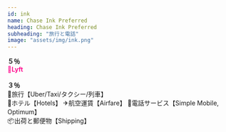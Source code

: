 ```yaml
---
id: ink
name: Chase Ink Preferred
heading: Chase Ink Preferred
subheading: "旅行と電話"
image: "assets/img/ink.png"
---
```

<strong>５％</strong><br />
<span style="color: deeppink"><strong>🚕Lyft</strong></span><br /><br />
<strong>３％</strong><br />
🚕旅行【Uber/Taxi/タクシー/列車】 <br />
🏨ホテル【Hotels】
✈航空運賃【Airfare】
📱電話サービス【Simple Mobile, Optimum】 <br />
📦出荷と郵便物【Shipping】

